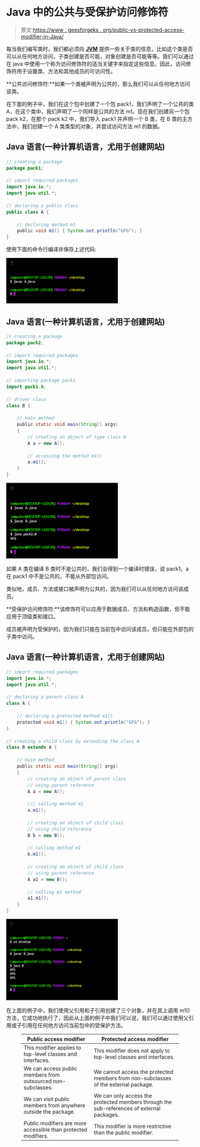 # Java 中的公共与受保护访问修饰符

> 原文:[https://www . geesforgeks . org/public-vs-protected-access-modifier-in-Java/](https://www.geeksforgeeks.org/public-vs-protected-access-modifier-in-java/)

每当我们编写类时，我们都必须向 [**JVM**](https://www.geeksforgeeks.org/jvm-works-jvm-architecture/) 提供一些关于类的信息，比如这个类是否可以从任何地方访问，子类创建是否可能，对象创建是否可能等等。我们可以通过在 java 中使用一个称为访问修饰符的适当关键字来指定这些信息。因此，访问修饰符用于设置类、方法和其他成员的可访问性。

**公共访问修饰符:**如果一个类被声明为公共的，那么我们可以从任何地方访问该类。

在下面的例子中，我们在这个包中创建了一个包 pack1，我们声明了一个公共的类 A，在这个类中，我们声明了一个同样是公共的方法 m1。现在我们创建另一个包 pack k2，在那个 pack k2 中，我们导入 pack1 并声明一个 B 类，在 B 类的主方法中，我们创建一个 A 类类型的对象，并尝试访问方法 m1 的数据。

## Java 语言(一种计算机语言，尤用于创建网站)

```java
// creating a package
package pack1;

// import required packages
import java.io.*;
import java.util.*;

// declaring a public class
public class A {

    // declaring method m1
    public void m1() { System.out.println("GFG"); }
}
```

使用下面的命令行编译并保存上述代码:

![](img/d280d930e180c57cc5b87fcffeec6ef2.png)

## Java 语言(一种计算机语言，尤用于创建网站)

```java
// creating a package
package pack2;

// import required packages
import java.io.*;
import java.util.*;

// importing package pack1
import pack1.A;

// driver class
class B {

    // main method
    public static void main(String[] args)
    {
        // creating an object of type class A
        A a = new A();

        // accessing the method m1()
        a.m1();
    }
}
```

![](img/0df5271d3806fc97bf6e3416dd5e015a.png)

如果 A 类在编译 B 类时不是公共的，我们会得到一个编译时错误，说 pack1。a 在 pack1 中不是公共的，不能从外部包访问。

类似地，成员、方法或接口被声明为公共的，因为我们可以从任何地方访问该成员。

**受保护访问修饰符:**该修饰符可以应用于数据成员、方法和构造函数，但不能应用于顶级类和接口。

成员被声明为受保护的，因为我们只能在当前包中访问该成员，但只能在外部包的子类中访问。

## Java 语言(一种计算机语言，尤用于创建网站)

```java
// import required packages
import java.io.*;
import java.util.*;

// declaring a parent class A
class A {

    // declaring a protected method m1()
    protected void m1() { System.out.println("GFG"); }
}

// creating a child class by extending the class A
class B extends A {

    // main method
    public static void main(String[] args)
    {
        // creating an object of parent class
        // using parent reference
        A a = new A();

        /// calling method m1
        a.m1();

        // creating an object of child class
        // using child reference
        B b = new B();

        // calling method m1
        b.m1();

        // creating an object of child class
        // using parent reference
        A a1 = new B();

        // calling m1 method
        a1.m1();
    }
}
```

![](img/eec66a0021cbc5682222ede0583e572c.png)

在上面的例子中，我们使用父引用和子引用创建了三个对象，并在其上调用 m1()方法，它成功地执行了，因此从上面的例子中我们可以说，我们可以通过使用父引用或子引用在任何地方访问当前包中的受保护方法。

<figure class="table">

| Public access modifier | Protected access modifier |
| --- | --- |
| This modifier applies to top-level classes and interfaces. | This modifier does not apply to top-level classes and interfaces. |
| We can access public members from outsourced non-subclasses. | We cannot access the protected members from non-subclasses of the external package. |
| We can visit public members from anywhere outside the package. | We can only access the protected members through the sub-references of external packages. |
| Public modifiers are more accessible than protected modifiers. | This modifier is more restrictive than the public modifier. |

</figure>